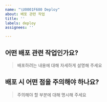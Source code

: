 ```yaml
---
name: "\U0001F680 Deploy"
about: 배포 관련 작업
title: ''
labels: deploy
assignees: ''

---
```


## 어떤 배포 관련 작업인가요?
> 배포하려는 내용에 대해 자세하게 설명해 주세요

## 배포 시 어떤 점을 주의해야 하나요?
> 주의해야 할 부분에 대해 명시해 주세요
